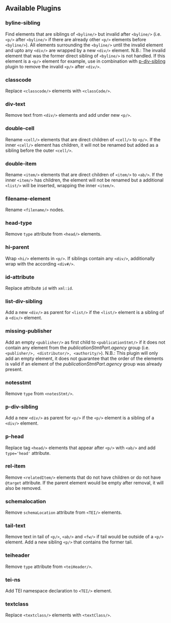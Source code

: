 ## Available Plugins
### byline-sibling
Find elements that are siblings of ```<byline/>``` but invalid after ```<byline/>``` (i.e. ```<p/>``` after ```<byline/>``` if there are already other ```<p/>``` elements before ```<byline/>```). All elements surrounding the ```<byline/>``` until the invalid element and upto any ```<div/>``` are wrapped by a new ```<div/>``` element.
N.B.: The invalid element that was the former direct sibling of ```<byline/>``` is not handled. If this element is a  ```<p/>``` element for example,  use in combination with [p-div-sibling](#p-div-sibling) plugin to remove the invalid ```<p/>``` after  ```<div/>```.

### classcode
Replace ```<classcode/>``` elements with ```<classCode/>```.

### div-text
Remove text from ```<div/>``` elements and add under new ```<p/>```.

### double-cell
Rename ```<cell/>``` elements that are direct children of ```<cell/>``` to ```<p/>```. If the inner ```<cell/>``` element has children, it will not be renamed but added as a sibling before the outer ```<cell/>```.

### double-item
Rename ```<item/>``` elements that are direct children of  ```<item/>``` to ```<ab/>```. If the inner ```<item/>``` has children, the element will not be renamed but a additional ```<list/>``` will be inserted, wrapping the inner ```<item/>```.

### filename-element
Rename ```<filename/>``` nodes.

### head-type
Remove ```type``` attribute from ```<head/>``` elements.

### hi-parent
Wrap ```<hi/>``` elements in ```<p/>```. If siblings contain any ```<div/>```, additionally wrap with the according ```<div#/>```.

### id-attribute
Replace attribute ```id``` with ```xml:id```.

### list-div-sibling
Add a new ```<div/>``` as parent for ```<list/>``` if the  ```<list/>``` element is a sibling of a ```<div/>``` element.

### missing-publisher
Add an empty ```<publisher/>``` as first child to ```<publicationStmt/>``` if it does not contain any element from the *publicationStmtPart.agency* group (i.e. ```<publisher/>, <distributor/>, <authority/>```). N.B.: This plugin will only add an empty element, it does not guarantee that the order of the elements is valid if an element of the *publicationStmtPart.agency* group was already present.

### notesstmt
Remove ```type``` from ```<notesStmt/>```.

### p-div-sibling
Add a new ```<div/>``` as parent for ```<p/>``` if the  ```<p/>``` element is a sibling of a ```<div/>``` element.

### p-head
Replace tag ```<head/>``` elements that appear after ```<p/>``` with ```<ab/>``` and add ```type='head'``` attribute.

### rel-item
Remove ```<relatedItem/>``` elements that do not have children or do not have ```@target``` attribute. If the parent element would be empty after removal, it will also be removed.

### schemalocation
Remove ```schemaLocation``` attribute from ```<TEI/>``` elements.

### tail-text
Remove text in tail of ```<p/>```, ```<ab/>``` and ```<fw/>``` if tail would be outside of a ```<p/>``` element. Add a new sibling ```<p/>``` that contains the former tail.

### teiheader
Remove ```type``` attribute from ```<teiHeader/>```.

### tei-ns
Add TEI namespace declaration to ```<TEI/>``` element.

### textclass
Replace ```<textclass/>``` elements with ```<textClass/>```.
